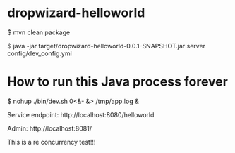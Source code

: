 dropwizard-helloworld
=====================

$ mvn clean package

$ java -jar target/dropwizard-helloworld-0.0.1-SNAPSHOT.jar server config/dev_config.yml 

# How to run this Java process forever
$ nohup ./bin/dev.sh 0<&- &> /tmp/app.log &

Service endpoint: http://localhost:8080/helloworld

Admin: http://localhost:8081/

This is a re concurrency test!!!


